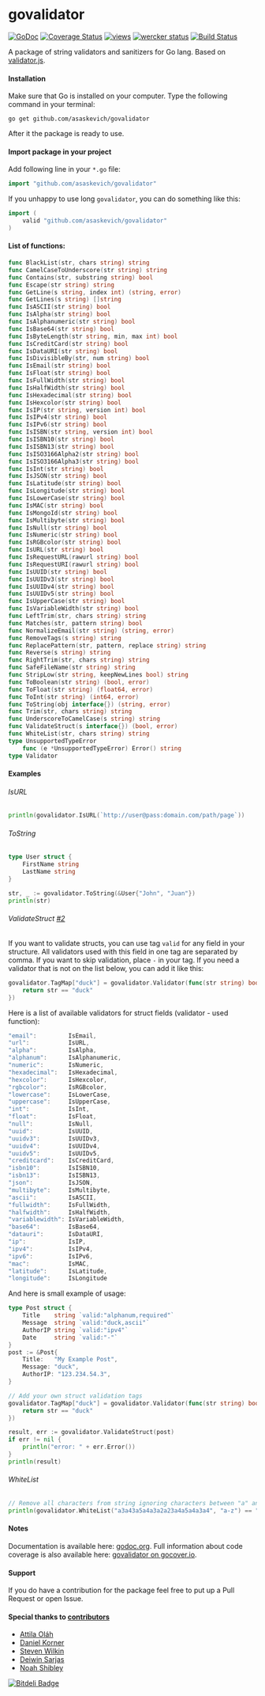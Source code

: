 govalidator
===========
[![GoDoc](https://godoc.org/github.com/asaskevich/govalidator?status.png)](https://godoc.org/github.com/asaskevich/govalidator) [![Coverage Status](https://img.shields.io/coveralls/asaskevich/govalidator.svg)](https://coveralls.io/r/asaskevich/govalidator?branch=master) [![views](https://sourcegraph.com/api/repos/github.com/asaskevich/govalidator/.counters/views.png)](https://sourcegraph.com/github.com/asaskevich/govalidator)
[![wercker status](https://app.wercker.com/status/1ec990b09ea86c910d5f08b0e02c6043/s "wercker status")](https://app.wercker.com/project/bykey/1ec990b09ea86c910d5f08b0e02c6043)
[![Build Status](https://travis-ci.org/asaskevich/govalidator.svg?branch=master)](https://travis-ci.org/asaskevich/govalidator)

A package of string validators and sanitizers for Go lang. Based on [validator.js](https://github.com/chriso/validator.js).

#### Installation
Make sure that Go is installed on your computer.
Type the following command in your terminal:

	go get github.com/asaskevich/govalidator

After it the package is ready to use.

#### Import package in your project
Add following line in your `*.go` file:
```go
import "github.com/asaskevich/govalidator"
```
If you unhappy to use long `govalidator`, you can do something like this:
```go
import (
	valid "github.com/asaskevich/govalidator"
)
```

#### List of functions:
```go
func BlackList(str, chars string) string
func CamelCaseToUnderscore(str string) string
func Contains(str, substring string) bool
func Escape(str string) string
func GetLine(s string, index int) (string, error)
func GetLines(s string) []string
func IsASCII(str string) bool
func IsAlpha(str string) bool
func IsAlphanumeric(str string) bool
func IsBase64(str string) bool
func IsByteLength(str string, min, max int) bool
func IsCreditCard(str string) bool
func IsDataURI(str string) bool
func IsDivisibleBy(str, num string) bool
func IsEmail(str string) bool
func IsFloat(str string) bool
func IsFullWidth(str string) bool
func IsHalfWidth(str string) bool
func IsHexadecimal(str string) bool
func IsHexcolor(str string) bool
func IsIP(str string, version int) bool
func IsIPv4(str string) bool
func IsIPv6(str string) bool
func IsISBN(str string, version int) bool
func IsISBN10(str string) bool
func IsISBN13(str string) bool
func IsISO3166Alpha2(str string) bool
func IsISO3166Alpha3(str string) bool
func IsInt(str string) bool
func IsJSON(str string) bool
func IsLatitude(str string) bool
func IsLongitude(str string) bool
func IsLowerCase(str string) bool
func IsMAC(str string) bool
func IsMongoId(str string) bool
func IsMultibyte(str string) bool
func IsNull(str string) bool
func IsNumeric(str string) bool
func IsRGBcolor(str string) bool
func IsURL(str string) bool
func IsRequestURL(rawurl string) bool
func IsRequestURI(rawurl string) bool
func IsUUID(str string) bool
func IsUUIDv3(str string) bool
func IsUUIDv4(str string) bool
func IsUUIDv5(str string) bool
func IsUpperCase(str string) bool
func IsVariableWidth(str string) bool
func LeftTrim(str, chars string) string
func Matches(str, pattern string) bool
func NormalizeEmail(str string) (string, error)
func RemoveTags(s string) string
func ReplacePattern(str, pattern, replace string) string
func Reverse(s string) string
func RightTrim(str, chars string) string
func SafeFileName(str string) string
func StripLow(str string, keepNewLines bool) string
func ToBoolean(str string) (bool, error)
func ToFloat(str string) (float64, error)
func ToInt(str string) (int64, error)
func ToString(obj interface{}) (string, error)
func Trim(str, chars string) string
func UnderscoreToCamelCase(s string) string
func ValidateStruct(s interface{}) (bool, error)
func WhiteList(str, chars string) string
type UnsupportedTypeError
	func (e *UnsupportedTypeError) Error() string
type Validator
```

#### Examples
###### IsURL
```go
println(govalidator.IsURL(`http://user@pass:domain.com/path/page`))
```
###### ToString
```go
type User struct {
	FirstName string
	LastName string
}

str, _ := govalidator.ToString(&User{"John", "Juan"})
println(str)
```
###### ValidateStruct [#2](https://github.com/asaskevich/govalidator/pull/2)
If you want to validate structs, you can use tag `valid` for any field in your structure. All validators used with this field in one tag are separated by comma. If you want to skip validation, place `-` in your tag. If you need a validator that is not on the list below, you can add it like this:
```go
govalidator.TagMap["duck"] = govalidator.Validator(func(str string) bool {
	return str == "duck"
})
```
Here is a list of available validators for struct fields (validator - used function):
```go
"email":         IsEmail,
"url":           IsURL,
"alpha":         IsAlpha,
"alphanum":      IsAlphanumeric,
"numeric":       IsNumeric,
"hexadecimal":   IsHexadecimal,
"hexcolor":      IsHexcolor,
"rgbcolor":      IsRGBcolor,
"lowercase":     IsLowerCase,
"uppercase":     IsUpperCase,
"int":           IsInt,
"float":         IsFloat,
"null":          IsNull,
"uuid":          IsUUID,
"uuidv3":        IsUUIDv3,
"uuidv4":        IsUUIDv4,
"uuidv5":        IsUUIDv5,
"creditcard":    IsCreditCard,
"isbn10":        IsISBN10,
"isbn13":        IsISBN13,
"json":          IsJSON,
"multibyte":     IsMultibyte,
"ascii":         IsASCII,
"fullwidth":     IsFullWidth,
"halfwidth":     IsHalfWidth,
"variablewidth": IsVariableWidth,
"base64":        IsBase64,
"datauri":       IsDataURI,
"ip":            IsIP,
"ipv4":          IsIPv4,
"ipv6":          IsIPv6,
"mac":           IsMAC,
"latitude":      IsLatitude,
"longitude":     IsLongitude
```
And here is small example of usage:
```go
type Post struct {
	Title    string `valid:"alphanum,required"`
	Message  string `valid:"duck,ascii"`
	AuthorIP string `valid:"ipv4"`
	Date     string `valid:"-"`
}
post := &Post{
	Title:   "My Example Post",
	Message: "duck",
	AuthorIP: "123.234.54.3",
}

// Add your own struct validation tags
govalidator.TagMap["duck"] = govalidator.Validator(func(str string) bool {
	return str == "duck"
})

result, err := govalidator.ValidateStruct(post)
if err != nil {
	println("error: " + err.Error())
}
println(result)
```
###### WhiteList
```go
// Remove all characters from string ignoring characters between "a" and "z"
println(govalidator.WhiteList("a3a43a5a4a3a2a23a4a5a4a3a4", "a-z") == "aaaaaaaaaaaa")
```

#### Notes
Documentation is available here: [godoc.org](https://godoc.org/github.com/asaskevich/govalidator).
Full information about code coverage is also available here: [govalidator on gocover.io](http://gocover.io/github.com/asaskevich/govalidator).

#### Support
If you do have a contribution for the package feel free to put up a Pull Request or open Issue.

#### Special thanks to [contributors](https://github.com/asaskevich/govalidator/graphs/contributors)
* [Attila Oláh](https://github.com/attilaolah)
* [Daniel Korner](https://github.com/Dadie)
* [Steven Wilkin](https://github.com/stevenwilkin)
* [Deiwin Sarjas](https://github.com/deiwin)
* [Noah Shibley](https://github.com/slugmobile)


[![Bitdeli Badge](https://d2weczhvl823v0.cloudfront.net/asaskevich/govalidator/trend.png)](https://bitdeli.com/free "Bitdeli Badge")

